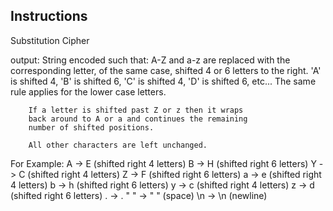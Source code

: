 ## Instructions

Substitution Cipher

output: String encoded such that:
        A-Z and a-z are replaced with the corresponding letter,
        of the same case, shifted 4 or 6 letters to the right. 'A'
        is shifted 4, 'B' is shifted 6, 'C' is shifted 4, 'D' is
        shifted 6, etc... The same rule applies for the lower case
        letters.

        If a letter is shifted past Z or z then it wraps
        back around to A or a and continues the remaining
        number of shifted positions.

        All other characters are left unchanged.

For Example:
A -> E (shifted right 4 letters)
B -> H (shifted right 6 letters)
Y -> C (shifted right 4 letters)
Z -> F (shifted right 6 letters)
a -> e (shifted right 4 letters)
b -> h (shifted right 6 letters)
y -> c (shifted right 4 letters)
z -> d (shifted right 6 letters)
. -> .
" " -> " " (space)
\n -> \n (newline)
